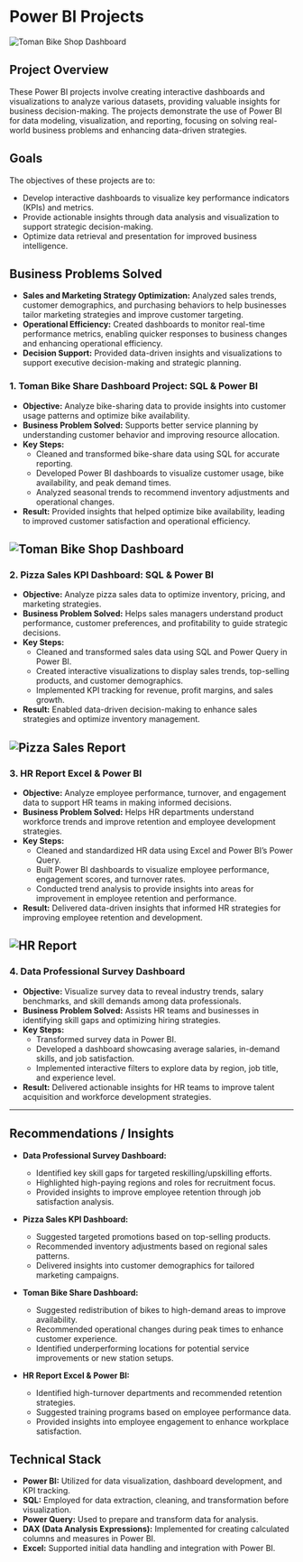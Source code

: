 # Power BI Projects

![Toman Bike Shop Dashboard](<https://github.com/KantaponWongsanguan/PowerBI-Portfolio/blob/main/Dashboard%20Toman%20Bike%20shop%20Key%20Performace%20Metrics.png>)

## Project Overview
These Power BI projects involve creating interactive dashboards and visualizations to analyze various datasets, providing valuable insights for business decision-making. The projects demonstrate the use of Power BI for data modeling, visualization, and reporting, focusing on solving real-world business problems and enhancing data-driven strategies.

## Goals
The objectives of these projects are to:
- Develop interactive dashboards to visualize key performance indicators (KPIs) and metrics.
- Provide actionable insights through data analysis and visualization to support strategic decision-making.
- Optimize data retrieval and presentation for improved business intelligence.

## Business Problems Solved
- **Sales and Marketing Strategy Optimization:** Analyzed sales trends, customer demographics, and purchasing behaviors to help businesses tailor marketing strategies and improve customer targeting.
- **Operational Efficiency:** Created dashboards to monitor real-time performance metrics, enabling quicker responses to business changes and enhancing operational efficiency.
- **Decision Support:** Provided data-driven insights and visualizations to support executive decision-making and strategic planning.

### 1. **Toman Bike Share Dashboard Project: SQL & Power BI**
- **Objective:** Analyze bike-sharing data to provide insights into customer usage patterns and optimize bike availability.
- **Business Problem Solved:** Supports better service planning by understanding customer behavior and improving resource allocation.
- **Key Steps:**
  - Cleaned and transformed bike-share data using SQL for accurate reporting.
  - Developed Power BI dashboards to visualize customer usage, bike availability, and peak demand times.
  - Analyzed seasonal trends to recommend inventory adjustments and operational changes.
- **Result:** Provided insights that helped optimize bike availability, leading to improved customer satisfaction and operational efficiency.

![Toman Bike Shop Dashboard](<https://github.com/KantaponWongsanguan/PowerBI-Portfolio/blob/main/Dashboard%20Toman%20Bike%20shop%20Key%20Performace%20Metrics.png>)
---

### 2. **Pizza Sales KPI Dashboard: SQL & Power BI**
- **Objective:** Analyze pizza sales data to optimize inventory, pricing, and marketing strategies.
- **Business Problem Solved:** Helps sales managers understand product performance, customer preferences, and profitability to guide strategic decisions.
- **Key Steps:**
  - Cleaned and transformed sales data using SQL and Power Query in Power BI.
  - Created interactive visualizations to display sales trends, top-selling products, and customer demographics.
  - Implemented KPI tracking for revenue, profit margins, and sales growth.
- **Result:** Enabled data-driven decision-making to enhance sales strategies and optimize inventory management.

![Pizza Sales Report](<https://github.com/KantaponWongsanguan/PowerBI-Portfolio/blob/main/Dashboard%20Pizza%20Sales%20Report.png>)
---

### 3. **HR Report Excel & Power BI**
- **Objective:** Analyze employee performance, turnover, and engagement data to support HR teams in making informed decisions.
- **Business Problem Solved:** Helps HR departments understand workforce trends and improve retention and employee development strategies.
- **Key Steps:**
  - Cleaned and standardized HR data using Excel and Power BI’s Power Query.
  - Built Power BI dashboards to visualize employee performance, engagement scores, and turnover rates.
  - Conducted trend analysis to provide insights into areas for improvement in employee retention and performance.
- **Result:** Delivered data-driven insights that informed HR strategies for improving employee retention and development.

![HR Report](<https://github.com/KantaponWongsanguan/PowerBI-Portfolio/blob/main/Dashboard%20HR%20report.png>)
---

### 4. **Data Professional Survey Dashboard**
- **Objective:** Visualize survey data to reveal industry trends, salary benchmarks, and skill demands among data professionals.
- **Business Problem Solved:** Assists HR teams and businesses in identifying skill gaps and optimizing hiring strategies.
- **Key Steps:**
  - Transformed survey data in Power BI.
  - Developed a dashboard showcasing average salaries, in-demand skills, and job satisfaction.
  - Implemented interactive filters to explore data by region, job title, and experience level.
- **Result:** Delivered actionable insights for HR teams to improve talent acquisition and workforce development strategies.

---

## Recommendations / Insights
- **Data Professional Survey Dashboard:**
  - Identified key skill gaps for targeted reskilling/upskilling efforts.
  - Highlighted high-paying regions and roles for recruitment focus.
  - Provided insights to improve employee retention through job satisfaction analysis.
  
- **Pizza Sales KPI Dashboard:**
  - Suggested targeted promotions based on top-selling products.
  - Recommended inventory adjustments based on regional sales patterns.
  - Delivered insights into customer demographics for tailored marketing campaigns.

- **Toman Bike Share Dashboard:**
  - Suggested redistribution of bikes to high-demand areas to improve availability.
  - Recommended operational changes during peak times to enhance customer experience.
  - Identified underperforming locations for potential service improvements or new station setups.

- **HR Report Excel & Power BI:**
  - Identified high-turnover departments and recommended retention strategies.
  - Suggested training programs based on employee performance data.
  - Provided insights into employee engagement to enhance workplace satisfaction.

## Technical Stack
- **Power BI:** Utilized for data visualization, dashboard development, and KPI tracking.
- **SQL:** Employed for data extraction, cleaning, and transformation before visualization.
- **Power Query:** Used to prepare and transform data for analysis.
- **DAX (Data Analysis Expressions):** Implemented for creating calculated columns and measures in Power BI.
- **Excel:** Supported initial data handling and integration with Power BI.
